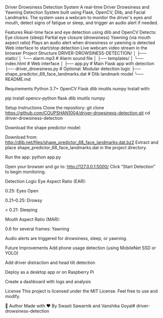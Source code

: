 Driver Drowsiness Detection System
A real-time Driver Drowsiness and Yawning Detection System built using Flask, OpenCV, Dlib, and Facial Landmarks. The system uses a webcam to monitor the driver's eyes and mouth, detect signs of fatigue or sleep, and trigger an audio alert if needed.

Features
Real-time face and eye detection using dlib and OpenCV
Detects:
Eye closure (sleep)
Partial eye closure (drowsiness)
Yawning (via mouth aspect ratio)
Plays an audio alert when drowsiness or yawning is detected
Web interface to start/stop detection
Live webcam video stream in the browser
Project Structure
DRIVER-DROWSINESS-DETECTION/ │ ├── static/ │ └── alarm.mp3 # Alarm sound file │ ├── templates/ │ └── index.html # Web interface │ ├── app.py # Main Flask app with detection ├── driver_drowsiness.py # Optional: Modular detection logic ├── shape_predictor_68_face_landmarks.dat # Dlib landmark model └── README.md

Requirements
Python 3.7+
OpenCV
Flask
dlib
imutils
numpy
Install with:

pip install opencv-python flask dlib imutils numpy


Setup Instructions
Clone the repository:
git clone https://github.com/COUPSHAN1004/driver-drowsiness-detection.git
cd driver-drowsiness-detection

Download the shape predictor model:

Download from: http://dlib.net/files/shape_predictor_68_face_landmarks.dat.bz2
Extract and place shape_predictor_68_face_landmarks.dat in the project directory.

Run the app:
python app.py

Open your browser and go to:
http://127.0.0.1:5000/
Click “Start Detection” to begin monitoring.

 Detection Logic
Eye Aspect Ratio (EAR):

0.25: Eyes Open

0.21–0.25: Drowsy

< 0.21: Sleeping

Mouth Aspect Ratio (MAR):

0.6 for several frames: Yawning

Audio alerts are triggered for drowsiness, sleep, or yawning.


 Future Improvements
Add phone usage detection (using MobileNet SSD or YOLO)

Add driver distraction and head tilt detection

Deploy as a desktop app or on Raspberry Pi

Create a dashboard with logs and analysis


License
This project is licensed under the MIT License. Feel free to use and modify.

🙌 Author
Made with ❤️ By Swasti Sawarnik and Vanshika Goyal# driver-drowsiness-detection
